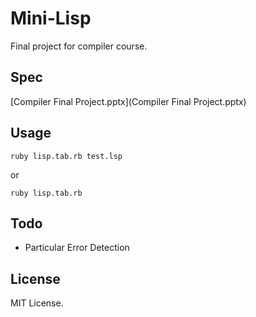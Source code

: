 # Mini-Lisp

Final project for compiler course.

## Spec
[Compiler Final Project.pptx](Compiler Final Project.pptx)

## Usage

    ruby lisp.tab.rb test.lsp
or

    ruby lisp.tab.rb
## Todo
- Particular Error Detection

## License
MIT License.

